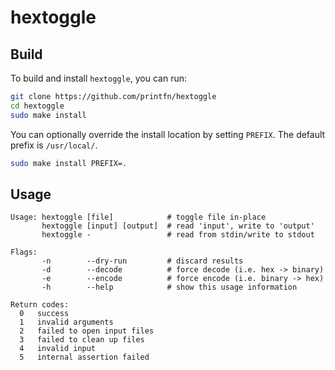 # hextoggle

## Build

To build and install `hextoggle`, you can run:

```sh
git clone https://github.com/printfn/hextoggle
cd hextoggle
sudo make install
```

You can optionally override the install location by setting `PREFIX`.
The default prefix is `/usr/local/`.

```sh
sudo make install PREFIX=.
```

## Usage

```
Usage: hextoggle [file]            # toggle file in-place
       hextoggle [input] [output]  # read 'input', write to 'output'
       hextoggle -                 # read from stdin/write to stdout

Flags:
       -n        --dry-run         # discard results
       -d        --decode          # force decode (i.e. hex -> binary)
       -e        --encode          # force encode (i.e. binary -> hex)
       -h        --help            # show this usage information

Return codes:
  0   success
  1   invalid arguments
  2   failed to open input files
  3   failed to clean up files
  4   invalid input
  5   internal assertion failed
```

